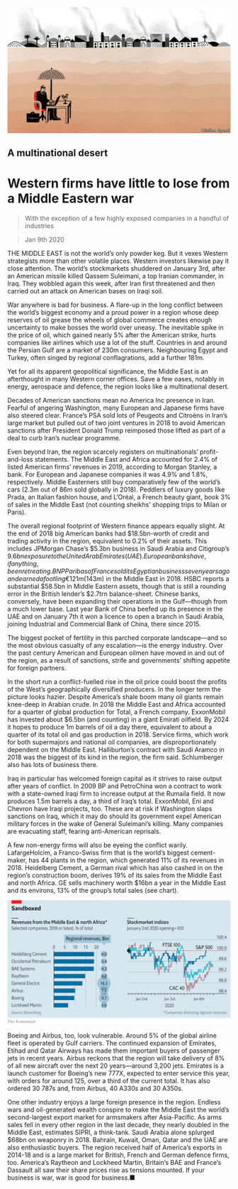 ![](./images/20200111_WBD002_0.jpg)

## A multinational desert

# Western firms have little to lose from a Middle Eastern war

> With the exception of a few highly exposed companies in a handful of industries

> Jan 9th 2020

THE MIDDLE EAST is not the world’s only powder keg. But it vexes Western strategists more than other volatile places. Western investors likewise pay it close attention. The world’s stockmarkets shuddered on January 3rd, after an American missile killed Qassem Suleimani, a top Iranian commander, in Iraq. They wobbled again this week, after Iran first threatened and then carried out an attack on American bases on Iraqi soil.

War anywhere is bad for business. A flare-up in the long conflict between the world’s biggest economy and a proud power in a region whose deep reserves of oil grease the wheels of global commerce creates enough uncertainty to make bosses the world over uneasy. The inevitable spike in the price of oil, which gained nearly 5% after the American strike, hurts companies like airlines which use a lot of the stuff. Countries in and around the Persian Gulf are a market of 230m consumers. Neighbouring Egypt and Turkey, often singed by regional conflagrations, add a further 181m.

Yet for all its apparent geopolitical significance, the Middle East is an afterthought in many Western corner offices. Save a few oases, notably in energy, aerospace and defence, the region looks like a multinational desert.

Decades of American sanctions mean no America Inc presence in Iran. Fearful of angering Washington, many European and Japanese firms have also steered clear. France’s PSA sold lots of Peugeots and Citroëns in Iran’s large market but pulled out of two joint ventures in 2018 to avoid American sanctions after President Donald Trump reimposed those lifted as part of a deal to curb Iran’s nuclear programme.

Even beyond Iran, the region scarcely registers on multinationals’ profit-and-loss statements. The Middle East and Africa accounted for 2.4% of listed American firms’ revenues in 2019, according to Morgan Stanley, a bank. For European and Japanese companies it was 4.9% and 1.8%, respectively. Middle Easterners still buy comparatively few of the world’s cars (2.3m out of 86m sold globally in 2018). Peddlers of luxury goods like Prada, an Italian fashion house, and L’Oréal, a French beauty giant, book 3% of sales in the Middle East (not counting sheikhs’ shopping trips to Milan or Paris).

The overall regional footprint of Western finance appears equally slight. At the end of 2018 big American banks had $18.5bn-worth of credit and trading activity in the region, equivalent to 0.2% of their assets. This includes JPMorgan Chase’s $5.3bn business in Saudi Arabia and Citigroup’s $9.6bn exposure to the United Arab Emirates (UAE). European banks have, if anything, been retreating. BNP Paribas of France sold its Egyptian business seven years ago and earned a footling €121m ($143m) in the Middle East in 2018. HSBC reports a substantial $58.5bn in Middle Eastern assets, though that is still a rounding error in the British lender’s $2.7trn balance-sheet. Chinese banks, conversely, have been expanding their operations in the Gulf—though from a much lower base. Last year Bank of China beefed up its presence in the UAE and on January 7th it won a licence to open a branch in Saudi Arabia, joining Industrial and Commercial Bank of China, there since 2015.

The biggest pocket of fertility in this parched corporate landscape—and so the most obvious casualty of any escalation—is the energy industry. Over the past century American and European oilmen have moved in and out of the region, as a result of sanctions, strife and governments’ shifting appetite for foreign partners.

In the short run a conflict-fuelled rise in the oil price could boost the profits of the West’s geographically diversified producers. In the longer term the picture looks hazier. Despite America’s shale boom many oil giants remain knee-deep in Arabian crude. In 2018 the Middle East and Africa accounted for a quarter of global production for Total, a French company. ExxonMobil has invested about $6.5bn (and counting) in a giant Emirati oilfield. By 2024 it hopes to produce 1m barrels of oil a day there, equivalent to about a quarter of its total oil and gas production in 2018. Service firms, which work for both supermajors and national oil companies, are disproportionately dependent on the Middle East. Halliburton’s contract with Saudi Aramco in 2018 was the biggest of its kind in the region, the firm said. Schlumberger also has lots of business there.

Iraq in particular has welcomed foreign capital as it strives to raise output after years of conflict. In 2009 BP and PetroChina won a contract to work with a state-owned Iraqi firm to increase output at the Rumaila field. It now produces 1.5m barrels a day, a third of Iraq’s total. ExxonMobil, Eni and Chevron have Iraqi projects, too. These are at risk if Washington slaps sanctions on Iraq, which it may do should its government expel American military forces in the wake of General Suleimani’s killing. Many companies are evacuating staff, fearing anti-American reprisals.

A few non-energy firms will also be eyeing the conflict warily. LafargeHolcim, a Franco-Swiss firm that is the world’s biggest cement-maker, has 44 plants in the region, which generated 11% of its revenues in 2018. Heidelberg Cement, a German rival which has also cashed in on the region’s construction boom, derives 19% of its sales from the Middle East and north Africa. GE sells machinery worth $16bn a year in the Middle East and its environs, 13% of the group’s total sales (see chart).

![](./images/20200111_WBC261.png)

Boeing and Airbus, too, look vulnerable. Around 5% of the global airline fleet is operated by Gulf carriers. The continued expansion of Emirates, Etihad and Qatar Airways has made them important buyers of passenger jets in recent years. Airbus reckons that the region will take delivery of 8% of all new aircraft over the next 20 years—around 3,200 jets. Emirates is a launch customer for Boeing’s new 777X, expected to enter service this year, with orders for around 125, over a third of the current total. It has also ordered 30 787s and, from Airbus, 40 A330s and 30 A350s.

One other industry enjoys a large foreign presence in the region. Endless wars and oil-generated wealth conspire to make the Middle East the world’s second-largest export market for armsmakers after Asia-Pacific. As arms sales fell in every other region in the last decade, they nearly doubled in the Middle East, estimates SIPRI, a think-tank. Saudi Arabia alone splurged $68bn on weaponry in 2018. Bahrain, Kuwait, Oman, Qatar and the UAE are also enthusiastic buyers. The region received half of America’s exports in 2014-18 and is a large market for British, French and German defence firms, too. America’s Raytheon and Lockheed Martin, Britain’s BAE and France’s Dassault all saw their share prices rise as tensions mounted. If your business is war, war is good for business.■